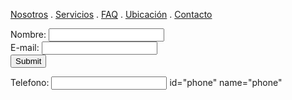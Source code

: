 [Nosotros](./Nosotros.md) . [Servicios](./Servicios.md) . [FAQ](FAQ.md) . [Ubicación](Ubicacion.md) . [Contacto](./Contacto.md)

<form action="https://formspree.io/f/xoqrndrv " method="post">
Nombre: <input type="text" name="name"><br>
E-mail: <input type="text" name="email"><br>
<input type="submit">
</form>
Telefono: <input type="tel"> id="phone" name="phone" 


